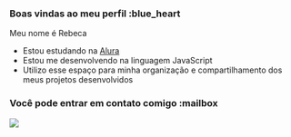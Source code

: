 ### Boas vindas ao meu perfil :blue_heart

Meu nome é Rebeca

- Estou estudando na [Alura](https://www.alura.com.br)
- Estou me desenvolvendo na linguagem JavaScript
- Utilizo esse espaço para minha organização e compartilhamento dos meus projetos desenvolvidos

### Você pode entrar em contato comigo :mailbox


![](https://media1.tenor.com/m/rM9tNCMYr-oAAAAC/joy-boy-gear-5.gif)




